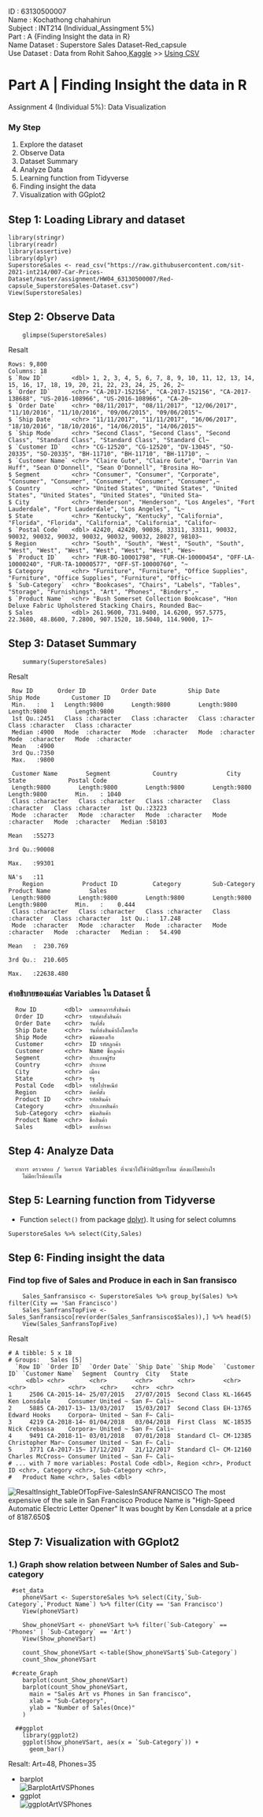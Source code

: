 ID : 63130500007 <br>
Name : Kochathong chahahirun <br>
Subject : INT214 (Individual_Assingment 5%) <br>
Part : A {Finding Insight the data in R} <br>
Name Dataset : Superstore Sales Dataset-Red_capsule <br>
Use Dataset : Data from Rohit Sahoo,[Kaggle](https://www.kaggle.com/rohitsahoo/sales-forecasting) >> [Using CSV](https://raw.githubusercontent.com/safesit23/INT214-Statistics/main/datasets/superstore_sales.csv)

## 

# Part A | Finding Insight the data in R<br>
Assignment 4 (Individual 5%): Data Visualization <br>
### My Step
1. Explore the dataset
2. Observe Data
3. Dataset Summary
4. Analyze Data
5. Learning function from Tidyverse
6. Finding insight the data
7. Visualization with GGplot2

## Step 1: Loading Library and dataset
    
    library(stringr)
    library(readr)
    library(assertive)
    library(dplyr)
    SuperstoreSales <- read_csv("https://raw.githubusercontent.com/sit-2021-int214/007-Car-Prices-Dataset/master/assignment/HW04_63130500007/Red-capsule_SuperstoreSales-Dataset.csv")
    View(SuperstoreSales)
    
## Step 2: Observe Data
```
    glimpse(SuperstoreSales)
```
Resalt
```
Rows: 9,800
Columns: 18
$ `Row ID`        <dbl> 1, 2, 3, 4, 5, 6, 7, 8, 9, 10, 11, 12, 13, 14, 15, 16, 17, 18, 19, 20, 21, 22, 23, 24, 25, 26, 2~
$ `Order ID`      <chr> "CA-2017-152156", "CA-2017-152156", "CA-2017-138688", "US-2016-108966", "US-2016-108966", "CA-20~
$ `Order Date`    <chr> "08/11/2017", "08/11/2017", "12/06/2017", "11/10/2016", "11/10/2016", "09/06/2015", "09/06/2015"~
$ `Ship Date`     <chr> "11/11/2017", "11/11/2017", "16/06/2017", "18/10/2016", "18/10/2016", "14/06/2015", "14/06/2015"~
$ `Ship Mode`     <chr> "Second Class", "Second Class", "Second Class", "Standard Class", "Standard Class", "Standard Cl~
$ `Customer ID`   <chr> "CG-12520", "CG-12520", "DV-13045", "SO-20335", "SO-20335", "BH-11710", "BH-11710", "BH-11710", ~
$ `Customer Name` <chr> "Claire Gute", "Claire Gute", "Darrin Van Huff", "Sean O'Donnell", "Sean O'Donnell", "Brosina Ho~
$ Segment         <chr> "Consumer", "Consumer", "Corporate", "Consumer", "Consumer", "Consumer", "Consumer", "Consumer",~
$ Country         <chr> "United States", "United States", "United States", "United States", "United States", "United Sta~
$ City            <chr> "Henderson", "Henderson", "Los Angeles", "Fort Lauderdale", "Fort Lauderdale", "Los Angeles", "L~
$ State           <chr> "Kentucky", "Kentucky", "California", "Florida", "Florida", "California", "California", "Califor~
$ `Postal Code`   <dbl> 42420, 42420, 90036, 33311, 33311, 90032, 90032, 90032, 90032, 90032, 90032, 90032, 28027, 98103~
$ Region          <chr> "South", "South", "West", "South", "South", "West", "West", "West", "West", "West", "West", "Wes~
$ `Product ID`    <chr> "FUR-BO-10001798", "FUR-CH-10000454", "OFF-LA-10000240", "FUR-TA-10000577", "OFF-ST-10000760", "~
$ Category        <chr> "Furniture", "Furniture", "Office Supplies", "Furniture", "Office Supplies", "Furniture", "Offic~
$ `Sub-Category`  <chr> "Bookcases", "Chairs", "Labels", "Tables", "Storage", "Furnishings", "Art", "Phones", "Binders",~
$ `Product Name`  <chr> "Bush Somerset Collection Bookcase", "Hon Deluxe Fabric Upholstered Stacking Chairs, Rounded Bac~
$ Sales           <dbl> 261.9600, 731.9400, 14.6200, 957.5775, 22.3680, 48.8600, 7.2800, 907.1520, 18.5040, 114.9000, 17~
```
## Step 3: Dataset Summary
```
    summary(SuperstoreSales)
```
Resalt
```
 Row ID       Order ID          Order Date         Ship Date          Ship Mode         Customer ID       
 Min.   :   1   Length:9800        Length:9800        Length:9800        Length:9800        Length:9800       
 1st Qu.:2451   Class :character   Class :character   Class :character   Class :character   Class :character  
 Median :4900   Mode  :character   Mode  :character   Mode  :character   Mode  :character   Mode  :character  
 Mean   :4900                                                                                                 
 3rd Qu.:7350                                                                                                 
 Max.   :9800                                                                                                 
                                                                                                              
 Customer Name        Segment            Country              City              State            Postal Code   
 Length:9800        Length:9800        Length:9800        Length:9800        Length:9800        Min.   : 1040  
 Class :character   Class :character   Class :character   Class :character   Class :character   1st Qu.:23223  
 Mode  :character   Mode  :character   Mode  :character   Mode  :character   Mode  :character   Median :58103  
                                                                                                Mean   :55273  
                                                                                                3rd Qu.:90008  
                                                                                                Max.   :99301  
                                                                                                NA's   :11     
    Region           Product ID          Category         Sub-Category       Product Name           Sales          
 Length:9800        Length:9800        Length:9800        Length:9800        Length:9800        Min.   :    0.444  
 Class :character   Class :character   Class :character   Class :character   Class :character   1st Qu.:   17.248  
 Mode  :character   Mode  :character   Mode  :character   Mode  :character   Mode  :character   Median :   54.490  
                                                                                                Mean   :  230.769  
                                                                                                3rd Qu.:  210.605  
                                                                                                Max.   :22638.480  
```
### คำอธิบายของแต่ละ Variables ใน Dataset นี้    
      Row ID        <dbl>  เลขของการสั่งสินค้า
      Order ID      <chr>  รหัสคำสั่งสินค้า
      Order Date    <chr>  วันที่สั่ง
      Ship Date     <chr>  วันที่ส่งสินค้าถึงโดยเรือ
      Ship Mode     <chr>  ชนิดของเรือ
      Customer      <chr>  ID รหัสลูกค้า
      Customer      <chr>  Name ชื่อลูกค้า
      Segment       <chr>  ประเภทผู้รับ
      Country       <chr>  ประเทศ
      City          <chr>  เมือง
      State         <chr>  รัฐ
      Postal Code   <dbl>  รหัสไปรษณีย์
      Region        <chr>  ทิศที่ตั้ง 
      Product ID    <chr>  รหัสสินค้า
      Category      <chr>  ประเภทสินค้า
      Sub-Category  <chr>  ชนิดสินค้า
      Product Name  <chr>  ชื่อสินค้า
      Sales         <dbl>  ขายที่ราคา
      
## Step 4: Analyze Data
      ทำการ ตรวจสอบ / วิเคราะห์ Variables ที่จะนำไปใช้ว่ามีปัญหาไหม ต้องแก้ไขอย่างไร
        ไม่มีอะไรต้องแก้ไข
      
## Step 5: Learning function from Tidyverse 
- Function `select()` from package [dplyr](https://dplyr.tidyverse.org/articles/dplyr.html#select-columns-with-select)). It using for select columns
```
SuperstoreSales %>% select(City,Sales)
```

## Step 6: Finding insight the data  
### Find top five of Sales and Produce in each in San fransisco
```
    Sales_Sanfransisco <- SuperstoreSales %>% group_by(Sales) %>% filter(City == 'San Francisco') 
    Sales_SanfransTopFive <- Sales_Sanfransisco[rev(order(Sales_Sanfransisco$Sales)),] %>% head(5)
    View(Sales_SanfransTopFive)
```
Resalt
```
# A tibble: 5 x 18
# Groups:   Sales [5]
  `Row ID` `Order ID`  `Order Date` `Ship Date` `Ship Mode`  `Customer ID` `Customer Name`  Segment  Country  City   State
     <dbl> <chr>       <chr>        <chr>       <chr>        <chr>         <chr>            <chr>    <chr>    <chr>  <chr>
1     2506 CA-2015-14~ 25/07/2015   27/07/2015  Second Class KL-16645      Ken Lonsdale     Consumer United ~ San F~ Cali~
2     5885 CA-2017-13~ 13/03/2017   15/03/2017  Second Class EH-13765      Edward Hooks     Corpora~ United ~ San F~ Cali~
3     4219 CA-2018-14~ 01/04/2018   03/04/2018  First Class  NC-18535      Nick Crebassa    Corpora~ United ~ San F~ Cali~
4     9491 CA-2018-11~ 03/01/2018   07/01/2018  Standard Cl~ CM-12385      Christopher Mar~ Consumer United ~ San F~ Cali~
5     3771 CA-2017-15~ 17/12/2017   21/12/2017  Standard Cl~ CM-12160      Charles McCross~ Consumer United ~ San F~ Cali~
# ... with 7 more variables: Postal Code <dbl>, Region <chr>, Product ID <chr>, Category <chr>, Sub-Category <chr>,
#   Product Name <chr>, Sales <dbl>
```
![ResaltInsight_TableOfTopFive-SalesInSANFRANCISCO](./Pic/PART-A_ResaltInsight_TableOfTopFive-SalesInSANFRANCISCO.png)
The most expensive of the sale in San Francisco Produce Name is "High-Speed Automatic Electric Letter Opener" It was bought by Ken Lonsdale at a price of 8187.650$

## Step 7: Visualization with GGplot2
### 1.) Graph show relation between Number of Sales and Sub-category
```
 #set_data
    phoneVSart <- SuperstoreSales %>% select(City,`Sub-Category`,`Product Name`) %>% filter(City == 'San Francisco')
    View(phoneVSart)
    
    Show_phoneVSart <- phoneVSart %>% filter(`Sub-Category` == 'Phones' | `Sub-Category` == 'Art')
    View(Show_phoneVSart)
    
    count_Show_phoneVSart <-table(Show_phoneVSart$`Sub-Category`)
    count_Show_phoneVSart
    
 #create_Graph
    barplot(count_Show_phoneVSart)
    barplot(count_Show_phoneVSart,
      main = "Sales Art vs Phones in San francisco",
      xlab = "Sub-Category",
      ylab = "Number of Sales(Once)"
    )
    
  ##ggplot
    library(ggplot2)
    ggplot(Show_phoneVSart, aes(x = `Sub-Category`)) + 
      geom_bar()
```
Resalt: Art=48, Phones=35<br>
- barplot <br>
![BarplotArtVSPhones](./Pic/PART-A_BarplotArtVSPhones.png) <br>
- ggplot <br>
![ggplotArtVSPhones](./Pic/PART-A_ggplotArtVSPhones.png) <br>

